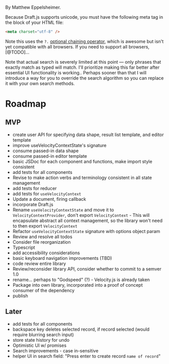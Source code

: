 By Matthew Eppelsheimer.

Because Draft.js supports unicode, you must have the following meta tag in the <head></head> block of your HTML file:

```html
<meta charset="utf-8" />
```

Note this uses the `?.` [optional chaining operator](https://developer.mozilla.org/en-US/docs/Web/JavaScript/Reference/Operators/Optional_chaining), which is awesome but isn't yet compatible with all browsers. If you need to support all browsers, [@TODO]…

Note that actual search is severely limited at this point — only phrases that exactly match as typed will match. I'll prioritize making this far better after essential UI functionality is working.. Perhaps sooner than that I will introduce a way for you to override the search algorithm so you can replace it with your own search methods.

# Roadmap

## MVP

-   create user API for specifying data shape, result list template, and editor template
-   improve useVelocityContextState's signature
-   consume passed-in data shape
-   consume passed-in editor template
-   basic JSDoc for each component and functions, make import style consistent
-   add tests for all components
-   Revise to make action verbs and terminology consistent in all state management
-   add tests for reducer
-   add tests for `useVelocityContext`
-   Update a document, firing callback
-   incorporate Draft.js
-   Rename `useVelocityContextState` and move it to `VelocityContextProvider`, don't export `VelocityContext` - This will encapsulate abstract all context management, so the library won't need to then export `VelocityContext`
-   Refactor `useVelocityContextState` signature with options object param
-   Review and resolve all todos
-   Consider file reorganization
-   Typescript
-   add accessibility considerations
-   basic keyboard navigation improvements (TBD)
-   code review entire library
-   Review/reconsider library API, consider whether to commit to a semver 1.0
-   rename… perhaps to "Godspeed" (?) - Velocity.js is already taken
-   Package into own library, incorporated into a proof of concept consumer of the dependency
-   publish

## Later

-   add tests for all components
-   backspace key deletes selected record, if record selected (would require blurring search input)
-   store state history for undo
-   Optimistic UI w/ promises
-   Search improvements - case in-sensitive
-   helper UI in search field: "Press enter to create record `name of record`"
